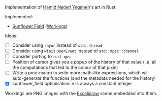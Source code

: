 Implementation of [Hamid Naderi Yeganeh](https://x.com/naderi_yeganeh)'s art in Rust.

Implemented:

- [Sunflower Field](https://x.com/naderi_yeganeh/status/1858455441782534161) ([Workings](./workings/sunflower_field.png))

Ideas:

- [ ] Consider using `rayon` instead of `std::thread`
- [ ] Consider using `winit` `UserEvent` instead of `std::mpsc::channel`
- [ ] Consider porting to `rust-gpu`
- [ ] Position of cursor gives you a popup of the history of that value (i.e. all the computations that led to the colour of that pixel)
- [ ] Write a proc-macro to write more math-like expressions, which will auto-generate the functions (and the metadata needed for the history)
- [x] sunflower_field optimisation: v is always a constant integer

Workings are PNG images with the [Excalidraw](https://excalidraw.com) scene embedded into them.
